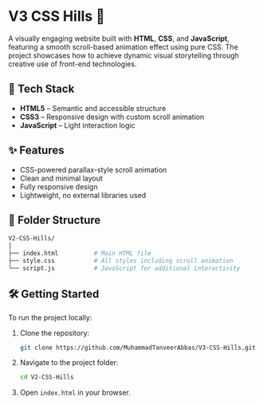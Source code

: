 # V3 CSS Hills 🌄

A visually engaging website built with **HTML**, **CSS**, and **JavaScript**, featuring a smooth scroll-based animation effect using pure CSS. The project showcases how to achieve dynamic visual storytelling through creative use of front-end technologies.

## 🧰 Tech Stack

- **HTML5** – Semantic and accessible structure
- **CSS3** – Responsive design with custom scroll animation
- **JavaScript** – Light interaction logic

## ✨ Features

- CSS-powered parallax-style scroll animation
- Clean and minimal layout
- Fully responsive design
- Lightweight, no external libraries used

## 📂 Folder Structure

```bash
V2-CSS-Hills/
│
├── index.html          # Main HTML file
├── style.css           # All styles including scroll animation
└── script.js           # JavaScript for additional interactivity
```

## 🛠️ Getting Started

To run the project locally:

1. Clone the repository:

   ```bash
   git clone https://github.com/MuhammadTanveerAbbas/V3-CSS-Hills.git
   ```

2. Navigate to the project folder:

   ```bash
   cd V2-CSS-Hills
   ```

3. Open `index.html` in your browser.
